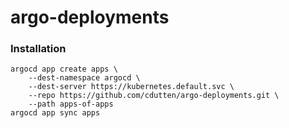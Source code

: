 # argo-deployments

### Installation

``` 
argocd app create apps \
    --dest-namespace argocd \
    --dest-server https://kubernetes.default.svc \
    --repo https://github.com/cdutten/argo-deployments.git \
    --path apps-of-apps
argocd app sync apps 
```